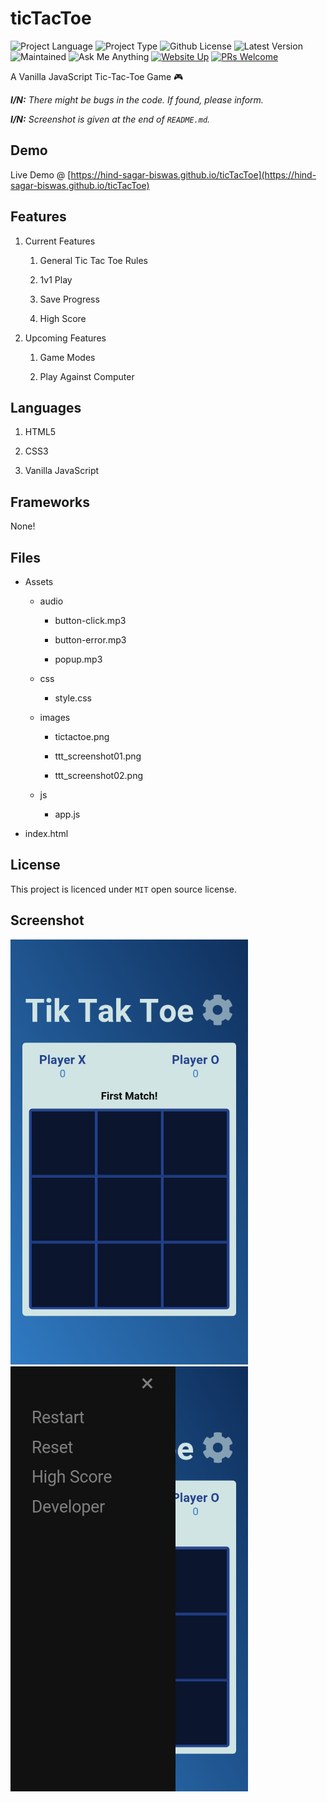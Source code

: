 # ticTacToe

![Project Language](https://img.shields.io/static/v1?label=language&message=javascript&color=yellow)
![Project Type](https://img.shields.io/static/v1?label=type&message=game&color=blue)
![Github License](https://img.shields.io/static/v1?label=license&message=MIT&color=green)
![Latest Version](https://img.shields.io/static/v1?label=latest-version&message=v1.0&color=lightgrey)
![Maintained](https://img.shields.io/static/v1?label=maintained&message=yes&color=green)
![Ask Me Anything](https://img.shields.io/static/v1?label=ask-me&message=anything&color=green)
[![Website Up](https://img.shields.io/static/v1?label=website&message=up&color=orange)](https://hind-sagar-biswas.github.io/tictactoe)
[![PRs Welcome](https://img.shields.io/badge/PRs-welcome-brightgreen.svg?style=flat-square)](http://makeapullrequest.com)


A Vanilla JavaScript Tic-Tac-Toe Game 🎮

***I/N:** There might be bugs in the code. If found, please inform.*

***I/N:** Screenshot is given at the end of `README.md`.*

## Demo

Live Demo @ [https://hind-sagar-biswas.github.io/ticTacToe](https://hind-sagar-biswas.github.io/ticTacToe)

## Features

1. Current Features
  
   1. General Tic Tac Toe Rules
  
   1. 1v1 Play
  
   1. Save Progress
  
   1. High Score
  
1. Upcoming Features
  
   1. Game Modes
  
   1. Play Against Computer

## Languages

1. HTML5

1. CSS3

1. Vanilla JavaScript

## Frameworks

None!

## Files

* Assets
 
  * audio
  
    * button-click.mp3
  
    * button-error.mp3
  
    * popup.mp3
 
  * css
  
    * style.css
 
  * images
  
    * tictactoe.png
  
    * ttt_screenshot01.png
  
    * ttt_screenshot02.png
 
  * js
  
    * app.js

* index.html

## License

This project is licenced under `MIT` open source license.

## Screenshot

![Screenshot 01](https://github.com/hind-sagar-biswas/ticTacToe/blob/main/assets/images/ttt_screenshot01.png)
![Screenshot 02](https://github.com/hind-sagar-biswas/ticTacToe/blob/main/assets/images/ttt_screenshot02.png)

